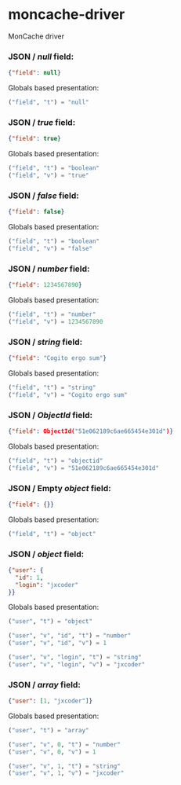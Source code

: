 # moncache-driver
MonCache driver

### JSON / *null* field:
```json
{"field": null}
```

Globals based presentation:
```lisp
("field", "t") = "null"
```

### JSON / *true* field:
```json
{"field": true}
```

Globals based presentation:
```lisp
("field", "t") = "boolean"
("field", "v") = "true"
```

### JSON / *false* field:
```json
{"field": false}
```

Globals based presentation:
```lisp
("field", "t") = "boolean"
("field", "v") = "false"
```

### JSON / *number* field:
```json
{"field": 1234567890}
```

Globals based presentation:
```lisp
("field", "t") = "number"
("field", "v") = 1234567890
```

### JSON / *string* field:
```json
{"field": "Cogito ergo sum"}
```

Globals based presentation:
```lisp
("field", "t") = "string"
("field", "v") = "Cogito ergo sum"
```

### JSON / *ObjectId* field:
```json
{"field": ObjectId("51e062189c6ae665454e301d")}
```

Globals based presentation:
```lisp
("field", "t") = "objectid"
("field", "v") = "51e062189c6ae665454e301d"
```

### JSON / Empty *object* field:
```json
{"field": {}}
```

Globals based presentation:
```lisp
("field", "t") = "object"
```

### JSON / *object* field:
```json
{"user": {
  "id": 1,
  "login": "jxcoder"
}}
```

Globals based presentation:
```lisp
("user", "t") = "object"

("user", "v", "id", "t") = "number"
("user", "v", "id", "v") = 1

("user", "v", "login", "t") = "string"
("user", "v", "login", "v") = "jxcoder"
```

### JSON / *array* field:
```json
{"user": [1, "jxcoder"]}
```

Globals based presentation:
```lisp
("user", "t") = "array"

("user", "v", 0, "t") = "number"
("user", "v", 0, "v") = 1

("user", "v", 1, "t") = "string"
("user", "v", 1, "v") = "jxcoder"
```
